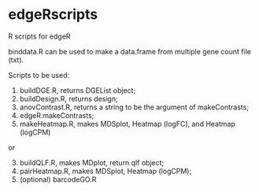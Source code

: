# edgeRscripts
R scripts for edgeR

binddata.R can be used to make a data.frame from multiple gene count file (txt).

Scripts to be used:
1. buildDGE.R, returns DGEList object;
2. buildDesign.R, returns design;
3. anovContrast.R, returns a string to be the argument of makeContrasts;
4. edgeR:makeContrasts;
5. makeHeatmap.R, makes MDSplot, Heatmap (logFC), and Heatmap (logCPM)

or

3. buildQLF.R, makes MDplot, return qlf object;
4. pairHeatmap.R, makes MDSplot, Heatmap (logCPM);
5. (optional) barcodeGO.R
